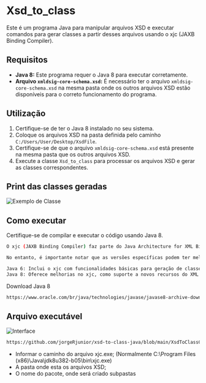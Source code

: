 # Xsd_to_class

Este é um programa Java para manipular arquivos XSD e executar comandos para gerar classes a partir desses arquivos usando o xjc (JAXB Binding Compiler).

## Requisitos

- **Java 8:** Este programa requer o Java 8 para executar corretamente.
- **Arquivo `xmldsig-core-schema.xsd`:** É necessário ter o arquivo `xmldsig-core-schema.xsd` na mesma pasta onde os outros arquivos XSD estão disponíveis para o correto funcionamento do programa.

## Utilização

1. Certifique-se de ter o Java 8 instalado no seu sistema.
2. Coloque os arquivos XSD na pasta definida pelo caminho `C:/Users/User/Desktop/XsdFile`.
3. Certifique-se de que o arquivo `xmldsig-core-schema.xsd` está presente na mesma pasta que os outros arquivos XSD.
4. Execute a classe `Xsd_to_class` para processar os arquivos XSD e gerar as classes correspondentes.

## Print das classes geradas
![Exemplo de Classe](https://i.ibb.co/3vXVSNd/exemplo-class.png)


## Como executar

Certifique-se de compilar e executar o código usando Java 8.

```bash
O xjc (JAXB Binding Compiler) faz parte do Java Architecture for XML Binding (JAXB) e está disponível a partir do Java 6 e continua a ser suportado nas versões subsequentes do Java.

No entanto, é importante notar que as versões específicas podem ter melhorias e atualizações no xjc. Por exemplo:

Java 6: Inclui o xjc com funcionalidades básicas para geração de classes a partir de arquivos XSD.
Java 8: Oferece melhorias no xjc, como suporte a novos recursos do XML Schema e aprimoramentos na geração de código.
```
Download Java 8
```bash
https://www.oracle.com/br/java/technologies/javase/javase8-archive-downloads.html
```
## Arquivo executável

![Interface]([https://i.ibb.co/3vXVSNd/exemplo-class.png](https://i.ibb.co/gPMjJ7K/interface-xsd-converter.png))

```bash
https://github.com/jorgeRjunior/xsd-to-class-java/blob/main/XsdToClassConverter.jar
```
-  Informar o caminho do arquivo xjc.exe; (Normalmente C:\Program Files (x86)\Java\jdk8u382-b05\bin\xjc.exe)
-  A pasta onde esta os arquivos XSD;
-  O nome do pacote, onde será criado subpastas


